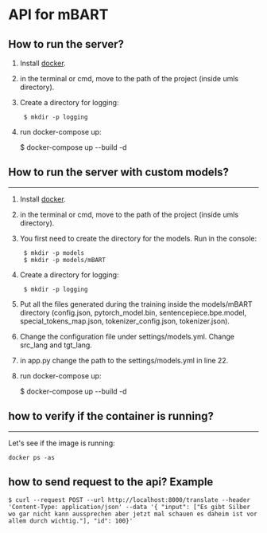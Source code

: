 # API for mBART

## How to run the server?
1. Install [docker](https://docs.docker.com/get-docker/).
2. in the terminal or cmd, move to the path of the project (inside umls directory).

3. Create a directory for logging:

        $ mkdir -p logging

4. run docker-compose up:

    $ docker-compose up --build -d

## How to run the server with custom models?
--------------------
1. Install [docker](https://docs.docker.com/get-docker/).
2. in the terminal or cmd, move to the path of the project (inside umls directory).
3. You first need to create the directory for the models. Run in the console:

        $ mkdir -p models
        $ mkdir -p models/mBART

4. Create a directory for logging:

        $ mkdir -p logging

5. Put all the files generated during the training inside the models/mBART directory (config.json, pytorch_model.bin, sentencepiece.bpe.model, special_tokens_map.json, tokenizer_config.json, tokenizer.json).

6. Change the configuration file under settings/models.yml. Change src_lang and tgt_lang.

7. in app.py change the path to the settings/models.yml in line 22.

8. run docker-compose up:

    $ docker-compose up --build -d


## how to verify if the container is running?
---------------------
Let's see if the image is running:

    docker ps -as

## how to send request to the api? Example
    $ curl --request POST --url http://localhost:8000/translate --header 'Content-Type: application/json' --data '{ "input": ["Es gibt Silber wo gar nicht kann aussprechen aber jetzt mal schauen es daheim ist vor allem durch wichtig."], "id": 100}'
